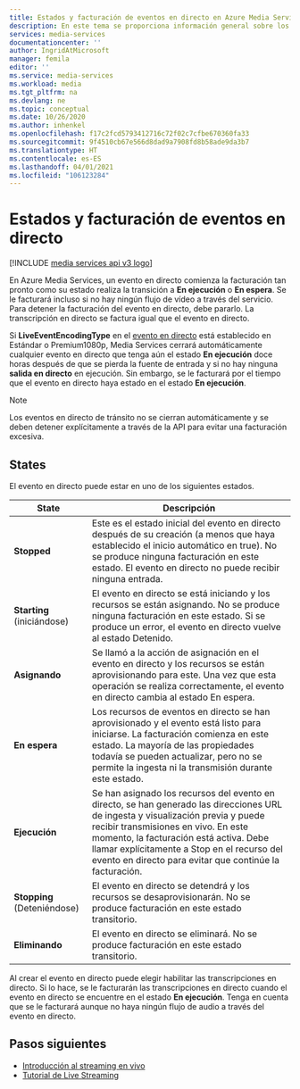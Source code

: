 ```yaml
---
title: Estados y facturación de eventos en directo en Azure Media Services
description: En este tema se proporciona información general sobre los estados y facturación de los eventos en directo en Azure Media Services.
services: media-services
documentationcenter: ''
author: IngridAtMicrosoft
manager: femila
editor: ''
ms.service: media-services
ms.workload: media
ms.tgt_pltfrm: na
ms.devlang: ne
ms.topic: conceptual
ms.date: 10/26/2020
ms.author: inhenkel
ms.openlocfilehash: f17c2fcd5793412716c72f02c7cfbe670360fa33
ms.sourcegitcommit: 9f4510cb67e566d8dad9a7908fd8b58ade9da3b7
ms.translationtype: HT
ms.contentlocale: es-ES
ms.lasthandoff: 04/01/2021
ms.locfileid: "106123284"
---
```

# <a name="live-event-states-and-billing"></a>Estados y facturación de eventos en directo

[!INCLUDE [media services api v3 logo](./includes/v3-hr.md)]

En Azure Media Services, un evento en directo comienza la facturación tan pronto como su estado realiza la transición a **En ejecución** o **En espera**. Se le facturará incluso si no hay ningún flujo de vídeo a través del servicio. Para detener la facturación del evento en directo, debe pararlo. La transcripción en directo se factura igual que el evento en directo.

Si **LiveEventEncodingType** en el [evento en directo](/rest/api/media/liveevents) está establecido en Estándar o Premium1080p, Media Services cerrará automáticamente cualquier evento en directo que tenga aún el estado **En ejecución** doce horas después de que se pierda la fuente de entrada y si no hay ninguna **salida en directo** en ejecución. Sin embargo, se le facturará por el tiempo que el evento en directo haya estado en el estado **En ejecución**.

> [!NOTE]
> Los eventos en directo de tránsito no se cierran automáticamente y se deben detener explícitamente a través de la API para evitar una facturación excesiva.

## <a name="states"></a>States

El evento en directo puede estar en uno de los siguientes estados.

|State|Descripción|
|---|---|
|**Stopped**| Este es el estado inicial del evento en directo después de su creación (a menos que haya establecido el inicio automático en true). No se produce ninguna facturación en este estado. El evento en directo no puede recibir ninguna entrada. |
|**Starting** (iniciándose)| El evento en directo se está iniciando y los recursos se están asignando. No se produce ninguna facturación en este estado.  Si se produce un error, el evento en directo vuelve al estado Detenido.|
| **Asignando** | Se llamó a la acción de asignación en el evento en directo y los recursos se están aprovisionando para este. Una vez que esta operación se realiza correctamente, el evento en directo cambia al estado En espera.
|**En espera**| Los recursos de eventos en directo se han aprovisionado y el evento está listo para iniciarse. La facturación comienza en este estado.  La mayoría de las propiedades todavía se pueden actualizar, pero no se permite la ingesta ni la transmisión durante este estado.
|**Ejecución**| Se han asignado los recursos del evento en directo, se han generado las direcciones URL de ingesta y visualización previa y puede recibir transmisiones en vivo. En este momento, la facturación está activa. Debe llamar explícitamente a Stop en el recurso del evento en directo para evitar que continúe la facturación.|
|**Stopping** (Deteniéndose)| El evento en directo se detendrá y los recursos se desaprovisionarán. No se produce facturación en este estado transitorio. |
|**Eliminando**| El evento en directo se eliminará. No se produce facturación en este estado transitorio. |

Al crear el evento en directo puede elegir habilitar las transcripciones en directo. Si lo hace, se le facturarán las transcripciones en directo cuando el evento en directo se encuentre en el estado **En ejecución**. Tenga en cuenta que se le facturará aunque no haya ningún flujo de audio a través del evento en directo.

## <a name="next-steps"></a>Pasos siguientes

- [Introducción al streaming en vivo](stream-live-streaming-concept.md)
- [Tutorial de Live Streaming](stream-live-tutorial-with-api.md)
